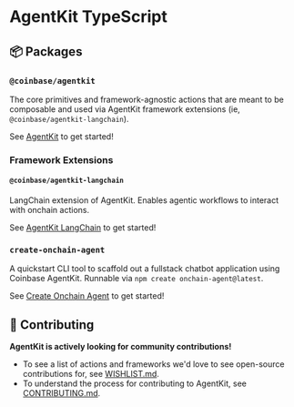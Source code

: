 # AgentKit TypeScript

## 📦 Packages

### `@coinbase/agentkit`

The core primitives and framework-agnostic actions that are meant to be composable and used via AgentKit framework extensions (ie, `@coinbase/agentkit-langchain`).

See [AgentKit](./agentkit/README.md) to get started!

### Framework Extensions

#### `@coinbase/agentkit-langchain`

LangChain extension of AgentKit. Enables agentic workflows to interact with onchain actions.

See [AgentKit LangChain](./framework-extensions/langchain/README.md) to get started!

### `create-onchain-agent`

A quickstart CLI tool to scaffold out a fullstack chatbot application using Coinbase AgentKit. Runnable via `npm create onchain-agent@latest`.

See [Create Onchain Agent](./create-onchain-agent/README.md) to get started!

## 🤝 Contributing

**AgentKit is actively looking for community contributions!**

- To see a list of actions and frameworks we'd love to see open-source contributions for, see [WISHLIST.md](../WISHLIST.md).
- To understand the process for contributing to AgentKit, see [CONTRIBUTING.md](../CONTRIBUTING.md).